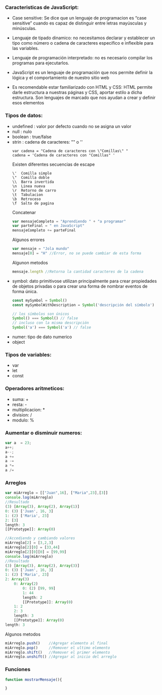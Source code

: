 
### Caracteristicas de JavaScript:

- Case sensitive:
        Se dice que un lenguaje de programacion es “case sensitive” cuando es capaz de distinguir entre letras mayúsculas y minúsculas.

- Lenguaje de tipado dinamico: 
        no necesitamos declarar y establecer un tipo como número o cadena de caracteres 
        específico e inflexible para las variables.
    
- Lenguaje de programación interpretado: 
        no es necesario compilar los programas para ejecutarlos.
    
- JavaScript es un lenguaje de programación que nos permite definir la lógica y el comportamiento de nuestro sitio web

- Es recomendable estar familiarizado con HTML y CSS:
        HTML permite darle estructura a nuestras páginas y CSS, aportar estilo a dicha estructura.
        Son lenguajes de marcado que nos ayudan a crear y definir esos elementos


### Tipos de datos:
- undefined : valor por defecto cuando no se asigna un valor
- null : nulo
- boolean : true/false
- strin : cadena de caracteres: "" o ''
    ```
    var cadena = "Cadena de caracteres con \"Comillas\" "
    cadena = 'Cadena de caracteres con "Comillas" '
    ```
    Existen diferentes secuencias de escape
    ```Pythont
    \'  Comilla simple  
    \"  Comilla doble
    \\  Barra invertida
    \n  Linea nueva
    \r  Retorno de carro
    \t  Tabulacion
    \b  Retroceso
    \f  Salto de pagina
    ```
    Concatenar
    ```JavaScript
    var mensajeCompleto = "Aprendiendo " + "a programar"
    var parteFinal = " en JavaScript"
    mensajeCompleto += parteFinal
    ```
    Algunos errores
    ```JavaScript
    var mensaje = "Jola mundo"
    mensaje[0] = "H" //Error, no se puede cambiar de esta forma
    ```
    Algunon metodos
    ```JavaScript
    mensaje.length //Retorna la cantidad caracteres de la cadena  
    ```
- symbol: dato primitivose utilizan principalmente para crear propiedades  de objetos privadas o para crear una forma de nombrar eventos de forma única.
    ```JavaScript
    const mySymbol = Symbol()
    const mySymbolWithDescription = Symbol('descripción del símbolo')

    // los símbolos son únicos
    Symbol() === Symbol() // false
    // incluso con la misma descripción
    Symbol('a') === Symbol('a') // false 
    ```
- numer: tipo de dato numerico
- object

### Tipos de variables:
- var
- let
- const

### Operadores aritmeticos:
- suma: +
- resta: -
- multiplicacion: *
- division: /
- modulo: %

### Aumentar o disminuir numeros:
```JavaScript
var a  = 23;
a++;
a--;
a +=
a -=
a *=
a /=
```
### Arreglos
```JavaScript
var miArreglo = [["Juan",16], ["Maria",23],[3]]
console.log(miArreglo)
//Resultado
(3) [Array(3), Array(2), Array(1)]
0: (3) ['Juan', 16, 3]
1: (2) ['Maria', 23]
2: [3]
length: 3
[[Prototype]]: Array(0)

//Accediendo y cambiando valores
miArreglo[2] = [3,2,3] 
miArreglo[2][0] = [33,44]
miArreglo[2][0][0] = [99,99]
console.log(miArreglo)
//Resultado
(3) [Array(3), Array(2), Array(3)]
0: (3) ['Juan', 16, 3]
1: (2) ['Maria', 23]
2: Array(3)
    0: Array(2)
        0: (2) [99, 99]
        1: 44
        length: 2
        [[Prototype]]: Array(0)
    1: 2
    2: 3
    length: 3
    [[Prototype]]: Array(0)
length: 3
```
Algunos metodos
```JavaScript
miArreglo.push()    //Agregar elemento al final
miArreglo.pop()     //Remover el ultimo elemento
miArreglo.shift()   //Remover el primer elemento
miArreglo.unshift() //Agregar al inicio del arreglo
```
### Funciones
```JavaScript
function mostrarMensaje(){

}
```